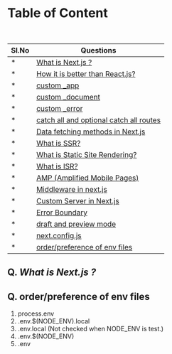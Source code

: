 # Table of Content

<br/>

| Sl.No|  Questions       |
|------|------------------|
|*     |[What is Next.js ?](#q-what-is-next.js)|
|*     |[How it is better than React.js?](#q-how-it-is-better-than-react.js)|
|*     |[custom _app](#q-custom-_app)|
|*     |[custom _document](#q-custom-_document)|
|*     |[custom _error](#q-custom-_error)|
|*     |[catch all and optional catch all routes](#q-catch-all-and-optional-catch-all-routes)|
|*     |[Data fetching methods in Next.js](#q-Data-fetching-methods-in-Next.js)|
|*     |[What is SSR?](#q-What-is-SSR?)|
|*     |[What is Static Site Rendering?](#q-What-is-Static-Site-Rendering?)|
|*     |[What is ISR?](#q-What-is-ISR?)|
|*     |[AMP (Amplified Mobile Pages)](#q-AMP-(Amplified-Mobile-Pages))|
|*     |[Middleware in next.js](#q-Middleware-in-next.js)|
|*     |[Custom Server in Next.js](#q-Custom-Server-in-Next.js)|
|*     |[Error Boundary](#q-Error-Boundary)|
|*     |[draft and preview mode](#q-draft-and-preview-mode)|
|*     |[next.config.js](#q-next.config.js)|
|*     |[order/preference of env files](#q-order/preference-of-env-files)|

## Q. ***What is Next.js ?***

## Q. **order/preference of env files**

1. process.env
2. .env.$(NODE_ENV).local
3. .env.local (Not checked when NODE_ENV is test.)
4. .env.$(NODE_ENV)
5. .env
